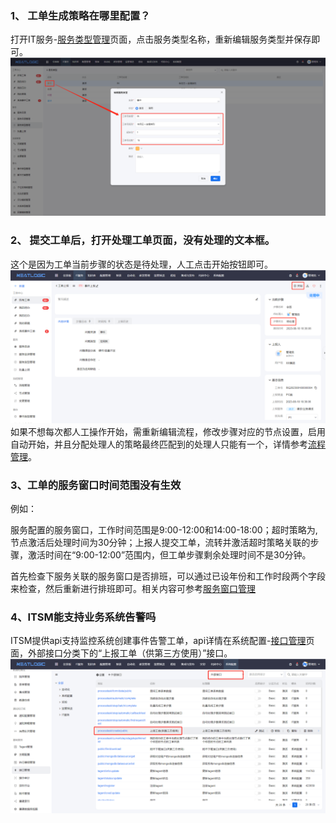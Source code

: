 ### 1、 工单生成策略在哪里配置？
打开IT服务-[服务类型管理](../2.IT服务/服务/服务类型管理.md)页面，点击服务类型名称，重新编辑服务类型并保存即可。
![](image/FAQ_1.png)

### 2、 提交工单后，打开处理工单页面，没有处理的文本框。
这个是因为工单当前步骤的状态是待处理，人工点击开始按钮即可。
![](image/FAQ_2.png)
如果不想每次都人工操作开始，需重新编辑流程，修改步骤对应的节点设置，启用自动开始，并且分配处理人的策略最终匹配到的处理人只能有一个，详情参考[流程管理](流程管理/流程管理.md)。

### 3、工单的服务窗口时间范围没有生效
例如：

服务配置的服务窗口，工作时间范围是9:00-12:00和14:00-18:00；超时策略为,节点激活后处理时间为30分钟；上报人提交工单，流转并激活超时策略关联的步骤，激活时间在“9:00-12:00”范围内，但工单步骤剩余处理时间不是30分钟。

首先检查下服务关联的服务窗口是否排班，可以通过已设年份和工作时段两个字段来检查，然后重新进行排班即可。相关内容可参考[服务窗口管理](../100.系统配置/服务窗口管理.md)

### 4、ITSM能支持业务系统告警吗
ITSM提供api支持监控系统创建事件告警工单，api详情在系统配置-[接口管理](../100.系统配置/接口管理.md)页面，外部接口分类下的“上报工单（供第三方使用）”接口。
![](image/FAQ_4.png)